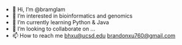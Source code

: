 - 👋 Hi, I’m @bramglam
- 👀 I’m interested in bioinformatics and genomics
- 🌱 I’m currently learning 
Python & Java
- 💞️ I’m looking to collaborate on ...
- 📫 How to reach me 
bhxu@ucsd.edu
brandonxu760@gmail.com

<!---
bramglam/bramglam is a ✨ special ✨ repository because its `README.md` (this file) appears on your GitHub profile.
You can click the Preview link to take a look at your changes.
--->
